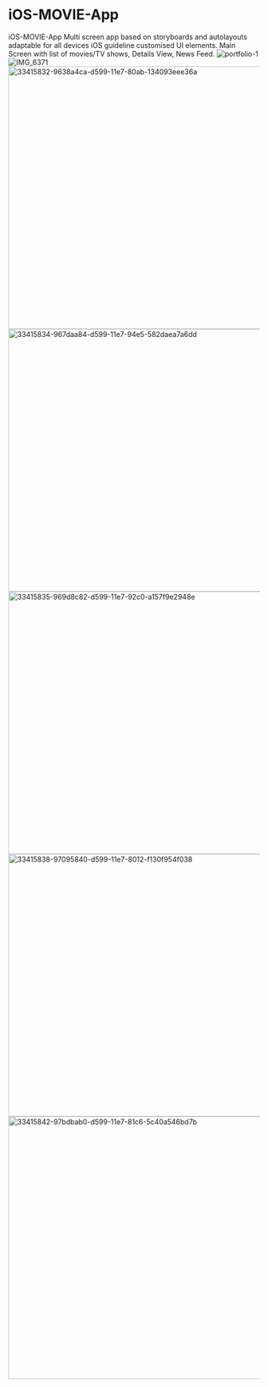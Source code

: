 # iOS-MOVIE-App
iOS-MOVIE-App  Multi screen app based on storyboards and autolayouts adaptable for all devices iOS guideline customised UI elements. Main Screen with list of movies/TV shows, Details View, News Feed.
![portfolio-1](https://user-images.githubusercontent.com/17412267/121288186-407d0a80-c8e3-11eb-834f-76d39f1c34ef.png)
![IMG_6371](https://user-images.githubusercontent.com/17412267/121288092-1af00100-c8e3-11eb-9b3d-611e17a0de08.jpg)
<img width="526" alt="33415832-9638a4ca-d599-11e7-80ab-134093eee36a" src="https://user-images.githubusercontent.com/17412267/121288592-e761a680-c8e3-11eb-8ac9-9836cb972cc5.png">
<img width="526" alt="33415834-967daa84-d599-11e7-94e5-582daea7a6dd" src="https://user-images.githubusercontent.com/17412267/121288603-eaf52d80-c8e3-11eb-8e3a-fdb933e5a24a.png">
<img width="526" alt="33415835-969d8c82-d599-11e7-92c0-a157f9e2948e" src="https://user-images.githubusercontent.com/17412267/121288616-ef214b00-c8e3-11eb-9be9-011d44b5119f.png">
<img width="526" alt="33415838-97095840-d599-11e7-8012-f130f954f038" src="https://user-images.githubusercontent.com/17412267/121288621-f21c3b80-c8e3-11eb-8d7c-829f280c6134.png">
<img width="526" alt="33415842-97bdbab0-d599-11e7-81c6-5c40a546bd7b" src="https://user-images.githubusercontent.com/17412267/121288627-f47e9580-c8e3-11eb-8199-97add4568f0d.png">
